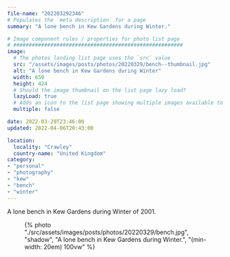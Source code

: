 ```yaml
---
file-name: "202203292346"
# Populates the `meta description` for a page
summary: "A lone bench in Kew Gardens during Winter."

# Image component rules / properties for photo list page
# #######################################################
image:
  # The photos landing list page uses the `src` value
  src: "/assets/images/posts/photos/20220329/bench--thumbnail.jpg"
  alt: "A lone bench in Kew Gardens during Winter"
  width: 650
  height: 424
  # Should the image thumbnail on the list page lazy load?
  lazyLoad: true
  # Adds an icon to the list page showing multiple images available to view on the post page
  multiple: false

date: 2022-03-29T23:46:00
updated: 2022-04-06T20:43:00

location:
  locality: "Crawley"
  country-name: "United Kingdom"
category:
- "personal"
- "photography"
- "kew"
- "bench"
- "winter"
---
```


A lone bench in Kew Gardens during Winter of 2001.

<figure class="flow">
{% photo "./src/assets/images/posts/photos/20220329/bench.jpg", "shadow", "A lone bench in Kew Gardens during Winter.", "(min-width: 20em) 100vw" %}
</figure>
